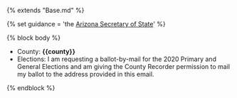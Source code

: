 {% extends "Base.md" %}

{% set guidance = 'the [Arizona Secretary of State](https://azsos.gov/votebymail)' %}

{% block body %}
- County: **{{county}}**
- Elections: I am requesting a ballot-by-mail for the 2020 Primary and General Elections and am giving the County Recorder permission to mail my ballot to the address provided in this email.

{% endblock %}
